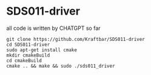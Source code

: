 # SDS011-driver

all code is written by CHATGPT so far 

```
git clone https://github.com/Kraftbar/SDS011-driver
cd SDS011-driver
sudo apt-get install cmake
mkdir cmakeBuild
cd cmakeBuild
cmake .. && make && sudo ./sds011_driver
```
